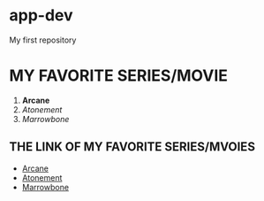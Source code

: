 # app-dev
My first repository

# MY FAVORITE SERIES/MOVIE
1. **Arcane**
2. *Atonement*
3. *Marrowbone*

## THE LINK OF MY FAVORITE SERIES/MVOIES
- [Arcane](https://www.netflix.com/us/title/81435684?s=a&trkid=13747225&trg=fbm&vlang=en&clip=81923766)
- [Atonement](https://mobile-api.loklok.video/cms/web/share/detail?id=4730&category=0&episodeId=26198&language=en)
- [Marrowbone](https://mobile-api.loklok.video/cms/web/share/detail?id=30221&category=0&episodeId=196474&language=en)
